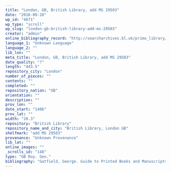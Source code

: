 ```yaml
---
title: "London, GB, British Library, add MS 29503"
date: "2016-09-28"
wp_id: "4671"
wp_type: "scroll"
wp_slug: "london-gb-british-library-add-ms-29503"
creator: "admin"
online_bibliography_record: "http://searcharchives.bl.uk/primo_library/libweb/action/display.do?tabs=detailsTab&ct=display&fn=search&doc=IAMS032-002021023&indx=1&recIds=IAMS032-002021023&recIdxs=0&elementId=0&renderMode=poppedOut&displayMode=full&frbrVersion=&dscnt=1&frbg=&scp.scps=scope%3A%28BL%29&tab=local&dstmp=1393298520089&srt=rank&mode=Basic&dum=true&vl(freeText0)=add+MS+29503&vid=IAMS_VU2"
language_1: "Unknown Language"
language_2: ""
lib_lon: ""
meta_title: "London, GB, British Library, add MS 29503"
date_quality: "?"
length: "443.5"
repository_city: "London"
number_of_pieces: ""
contents: ""
completed: ""
repository_nation: "GB"
orientation: ""
description: ""
prov_lon: ""
date_start: "1406"
prov_lat: ""
width: "20.3"
repository: "British Library"
repository_name_and_city: "British Library, London GB"
shelfmark: "add MS 29503"
provenance: "Unknown Provenance"
lib_lat: ""
online_images: ""
_scrolls_id: "148"
type: "GB Roy. Gen."
bibliography: "Gatfield, George. Guide to Printed Books and Manuscripts Relating to English and Foreign Heraldry and Genealogy Being a Classified Catalogue of Works of Those Branches of Literature. London: Mitchell and Hughes, 1892."
---
```



